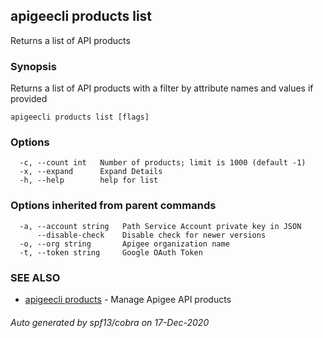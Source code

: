 ## apigeecli products list

Returns a list of API products

### Synopsis

Returns a list of API products with a filter by attribute names and values if provided

```
apigeecli products list [flags]
```

### Options

```
  -c, --count int   Number of products; limit is 1000 (default -1)
  -x, --expand      Expand Details
  -h, --help        help for list
```

### Options inherited from parent commands

```
  -a, --account string   Path Service Account private key in JSON
      --disable-check    Disable check for newer versions
  -o, --org string       Apigee organization name
  -t, --token string     Google OAuth Token
```

### SEE ALSO

* [apigeecli products](apigeecli_products.md)	 - Manage Apigee API products

###### Auto generated by spf13/cobra on 17-Dec-2020

